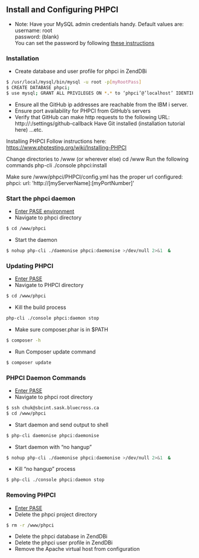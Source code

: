 ## Install and Configuring PHPCI

* Note: Have your MySQL admin credentials handy. Default values are:  
    username: root  
    password: (blank)  
You can set the password by following [these instructions](http://rodflohr.com/set-the-zenddbi-mysql-root-user-password)

### Installation  
* Create database and user profile for phpci in ZendDBi      
```sh
$ /usr/local/mysql/bin/mysql -u root -p[myRootPass]
$ CREATE DATABASE phpci;
$ use mysql; GRANT ALL PRIVILEGES ON *.* to ‘phpci’@’localhost’ IDENTIFIED by ‘[myPhpCiPass]’ WITH GRANT OPTION; FLUSH PRIVILEGES;
```  
* Ensure all the GitHub ip addresses are reachable from the IBM i server.  
* Ensure port availability for PHPCI from GitHub’s servers  
* Verify that GitHub can make http requests to the following URL:
http://<myServer>:<myVhostPort>/settings/github-callback
Have Git installed (installation tutorial here)
...etc.

Installing PHPCI
Follow instructions here: https://www.phptesting.org/wiki/Installing-PHPCI



Change directories to /www (or wherever else)
cd /www
Run the following commands
php-cli ./console phpci:install


Make sure /www/phpci/PHPCI/config.yml has the proper url configured:
phpci:
    url: 'http://[myServerName]:[myPortNumber]'

### Start the phpci daemon  
* [Enter PASE environment](enter-pase-environment.md)  
* Navigate to phpci directory  
```sh
$ cd /www/phpci
```  
* Start the daemon  
```sh
$ nohup php-cli ./daemonise phpci:daemonise >/dev/null 2>&1  &
```
    

### Updating PHPCI
* [Enter PASE](enter-pase-environment.md)  
* Navigate to PHPCI directory  
```sh
$ cd /www/phpci
```  
* Kill the build process  
```sh
php-cli ./console phpci:daemon stop
```  
* Make sure composer.phar is in $PATH  
```sh
$ composer -h
```  
* Run Composer update command
```sh
$ composer update
```


### PHPCI Daemon Commands
* [Enter PASE](enter-pase-environment.md)  
* Navigate to phpci root directory  
```sh
$ ssh chuk@sbcint.sask.bluecross.ca
$ cd /www/phpci
```  
* Start daemon and send output to shell    
```sh
$ php-cli daemonise phpci:daemonise
```  
* Start daemon with “no hangup”  
```sh
$ nohup php-cli ./daemonise phpci:daemonise >/dev/null 2>&1  &
```  
* Kill “no hangup” process  
```sh
$ php-cli ./console phpci:daemon stop
```


### Removing PHPCI  
* [Enter PASE](enter-pase-environment.md)    
* Delete the phpci project directory  
```sh
$ rm -r /www/phpci
```  
* Delete the phpci database in ZendDBi
* Delete the phpci user profile in ZendDBi
* Remove the Apache virtual host from configuration
